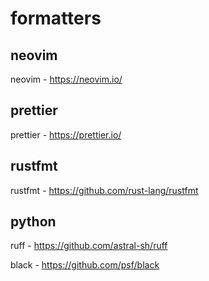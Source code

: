 # formatters
## neovim
neovim - https://neovim.io/

## prettier
prettier - https://prettier.io/

## rustfmt
rustfmt - https://github.com/rust-lang/rustfmt

## python
ruff - https://github.com/astral-sh/ruff

black - https://github.com/psf/black
